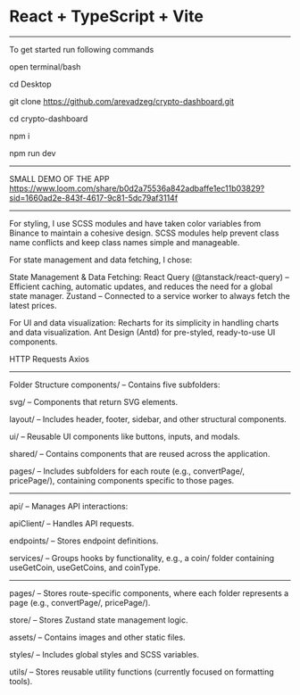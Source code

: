 # React + TypeScript + Vite

************************************

To get started run following commands 

open terminal/bash

cd Desktop

git clone https://github.com/arevadzeg/crypto-dashboard.git

cd crypto-dashboard

npm i

npm run dev

************************************

SMALL DEMO OF THE APP
https://www.loom.com/share/b0d2a75536a842adbaffe1ec11b03829?sid=1660ad2e-843f-4617-9c81-5dc79af3114f


************************************************************************

For styling, I use SCSS modules and have taken color variables from Binance to maintain a cohesive design. SCSS modules help prevent class name conflicts and keep class names simple and manageable.

For state management and data fetching, I chose:

State Management & Data Fetching:
React Query (@tanstack/react-query) – Efficient caching, automatic updates, and reduces the need for a global state manager.
Zustand – Connected to a service worker to always fetch the latest prices.

For UI and data visualization:
Recharts for its simplicity in handling charts and data visualization.
Ant Design (Antd) for pre-styled, ready-to-use UI components.

HTTP Requests
Axios

************************************************************************
Folder Structure
components/ – Contains five subfolders:

  svg/ – Components that return SVG elements.
  
  layout/ – Includes header, footer, sidebar, and other structural components.
  
  ui/ – Reusable UI components like buttons, inputs, and modals.
  
  shared/ – Contains components that are reused across the application.
  
  pages/ – Includes subfolders for each route (e.g., convertPage/, pricePage/), containing components specific to those pages.

************************************

api/ – Manages API interactions:

  apiClient/ – Handles API requests.
  
  endpoints/ – Stores endpoint definitions.
  
  services/ – Groups hooks by functionality, e.g., a coin/ folder containing useGetCoin, useGetCoins, and coinType.

************************************

pages/ – Stores route-specific components, where each folder represents a page (e.g., convertPage/, pricePage/).

store/ – Stores Zustand state management logic.

assets/ – Contains images and other static files.

styles/ – Includes global styles and SCSS variables.

utils/ – Stores reusable utility functions (currently focused on formatting tools).


